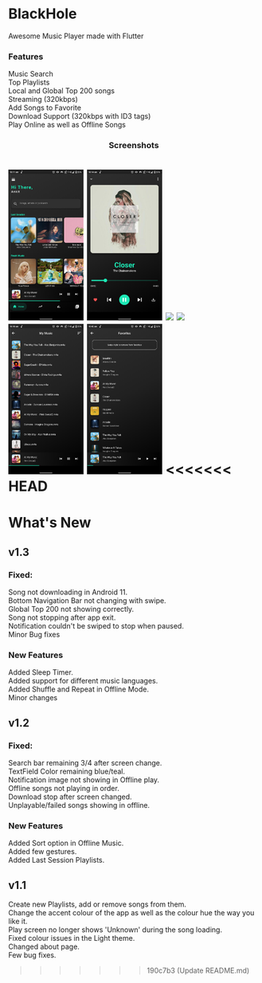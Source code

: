 # BlackHole
Awesome Music Player made with Flutter

<h3>Features</h3>
Music Search<br>
Top Playlists<br>
Local and Global Top 200 songs<br>
Streaming (320kbps)<br>
Add Songs to Favorite<br>
Download Support (320kbps with ID3 tags)<br>
Play Online as well as Offline Songs<br>



  <h3 align="center">Screenshots</h3>
  
<img src="https://github.com/Sangwan5688/BlackHole/blob/main/Screenshots/home.png?raw=true" width="30%"></img> <img src="https://github.com/Sangwan5688/BlackHole/blob/main/Screenshots/play.png?raw=true" width="30%"></img> <img src="https://github.com/Sangwan5688/BlackHole/blob/main/Screenshots/local200.png?raw=true" width="30%"></img> <img src="https://github.com/Sangwan5688/BlackHole/blob/main/Screenshots/global200.png?raw=true" width="30%"></img> <img src="https://github.com/Sangwan5688/BlackHole/blob/main/Screenshots/mymusic.png?raw=true" width="30%"></img> <img src="https://github.com/Sangwan5688/BlackHole/blob/main/Screenshots/favorites.png?raw=true" width="30%"></img> 
<<<<<<< HEAD
=======

# What's New
## v1.3
### Fixed:
Song not downloading in Android 11.<br>
Bottom Navigation Bar not changing with swipe.<br>
Global Top 200 not showing correctly.<br>
Song not stopping after app exit.<br>
Notification couldn't be swiped to stop when paused.<br>
Minor Bug fixes
### New Features
Added Sleep Timer.<br>
Added support for different music languages.<br>
Added Shuffle and Repeat in Offline Mode.<br>
Minor changes

## v1.2
### Fixed:
Search bar remaining 3/4 after screen change.<br>
TextField Color remaining blue/teal.<br>
Notification image not showing in Offline play.<br>
Offline songs not playing in order.<br>
Download stop after screen changed.<br>
Unplayable/failed songs showing in offline.<br>
### New Features
Added Sort option in Offline Music.<br>
Added few gestures.<br>
Added Last Session Playlists.<br>

## v1.1
Create new Playlists, add or remove songs from them.<br>
Change the accent colour of the app as well as the colour hue the way you like it.<br>
Play screen no longer shows 'Unknown' during the song loading.<br>
Fixed colour issues in the Light theme.<br>
Changed about page.<br>
Few bug fixes.<br>
>>>>>>> 190c7b3 (Update README.md)

